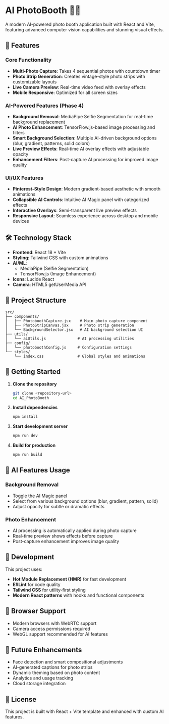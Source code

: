 # AI PhotoBooth 📸✨

A modern AI-powered photo booth application built with React and Vite, featuring advanced computer vision capabilities and stunning visual effects.

## 🚀 Features

### Core Functionality
- **Multi-Photo Capture**: Takes 4 sequential photos with countdown timer
- **Photo Strip Generation**: Creates vintage-style photo strips with customizable layouts
- **Live Camera Preview**: Real-time video feed with overlay effects
- **Mobile Responsive**: Optimized for all screen sizes

### AI-Powered Features (Phase 4)
- **Background Removal**: MediaPipe Selfie Segmentation for real-time background replacement
- **AI Photo Enhancement**: TensorFlow.js-based image processing and filters
- **Smart Background Selection**: Multiple AI-driven background options (blur, gradient, patterns, solid colors)
- **Live Preview Effects**: Real-time AI overlay effects with adjustable opacity
- **Enhancement Filters**: Post-capture AI processing for improved image quality

### UI/UX Features
- **Pinterest-Style Design**: Modern gradient-based aesthetic with smooth animations
- **Collapsible AI Controls**: Intuitive AI Magic panel with categorized effects
- **Interactive Overlays**: Semi-transparent live preview effects
- **Responsive Layout**: Seamless experience across desktop and mobile devices

## 🛠️ Technology Stack

- **Frontend**: React 18 + Vite
- **Styling**: Tailwind CSS with custom animations
- **AI/ML**: 
  - MediaPipe (Selfie Segmentation)
  - TensorFlow.js (Image Enhancement)
- **Icons**: Lucide React
- **Camera**: HTML5 getUserMedia API

## 📁 Project Structure

```
src/
├── components/
│   ├── PhotoboothCapture.jsx    # Main photo capture component
│   ├── PhotoStripCanvas.jsx     # Photo strip generation
│   └── BackgroundSelector.jsx   # AI background selection UI
├── utils/
│   └── aiUtils.js              # AI processing utilities
├── config/
│   └── photoboothConfig.js     # Configuration settings
└── styles/
    └── index.css               # Global styles and animations
```

## 🚀 Getting Started

1. **Clone the repository**
   ```bash
   git clone <repository-url>
   cd AI_PhotoBooth
   ```

2. **Install dependencies**
   ```bash
   npm install
   ```

3. **Start development server**
   ```bash
   npm run dev
   ```

4. **Build for production**
   ```bash
   npm run build
   ```

## 🎨 AI Features Usage

### Background Removal
- Toggle the AI Magic panel
- Select from various background options (blur, gradient, pattern, solid)
- Adjust opacity for subtle or dramatic effects

### Photo Enhancement
- AI processing is automatically applied during photo capture
- Real-time preview shows effects before capture
- Post-capture enhancement improves image quality

## 🔧 Development

This project uses:
- **Hot Module Replacement (HMR)** for fast development
- **ESLint** for code quality
- **Tailwind CSS** for utility-first styling
- **Modern React patterns** with hooks and functional components

## 📱 Browser Support

- Modern browsers with WebRTC support
- Camera access permissions required
- WebGL support recommended for AI features

## 🎯 Future Enhancements

- Face detection and smart compositional adjustments
- AI-generated captions for photo strips
- Dynamic theming based on photo content
- Analytics and usage tracking
- Cloud storage integration

## 📄 License

This project is built with React + Vite template and enhanced with custom AI features.
